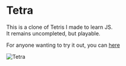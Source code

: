# Tetra

This is a clone of Tetris I made to learn JS.  
It remains uncompleted, but playable.

For anyone wanting to try it out, you can [here](https://yamato.rusche.ch/tetra/tetraIndex.html)

  
![Tetra](https://github.com/user-attachments/assets/ee99bc69-f88f-405c-bad8-5b03c6dd4473)

